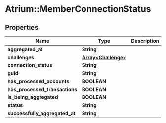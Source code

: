 # Atrium::MemberConnectionStatus

## Properties
Name | Type | Description | Notes
------------ | ------------- | ------------- | -------------
**aggregated_at** | **String** |  | [optional] 
**challenges** | [**Array&lt;Challenge&gt;**](Challenge.md) |  | [optional] 
**connection_status** | **String** |  | [optional] 
**guid** | **String** |  | [optional] 
**has_processed_accounts** | **BOOLEAN** |  | [optional] 
**has_processed_transactions** | **BOOLEAN** |  | [optional] 
**is_being_aggregated** | **BOOLEAN** |  | [optional] 
**status** | **String** |  | [optional] 
**successfully_aggregated_at** | **String** |  | [optional] 


